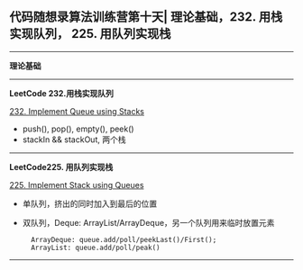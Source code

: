 ## **代码随想录算法训练营第十天| 理论基础，232. 用栈实现队列， 225. 用队列实现栈**
<hr/>

**理论基础**



**<hr/>**

**LeetCode 232.用栈实现队列**

[232. Implement Queue using Stacks](https://leetcode.cn/problems/implement-queue-using-stacks/description/)

- push(), pop(), empty(), peek()
- stackIn && stackOut, 两个栈

<hr/>

**LeetCode225. 用队列实现栈**

[225. Implement Stack using Queues](https://leetcode.cn/problems/implement-stack-using-queues/submissions/479584532/)

- 单队列，挤出的同时加入到最后的位置
- 双队列，Deque: ArrayList/ArrayDeque，另一个队列用来临时放置元素

        ArrayDeque: queue.add/poll/peekLast()/First();
        ArrayList: queue.add/poll/peak()

<hr/>